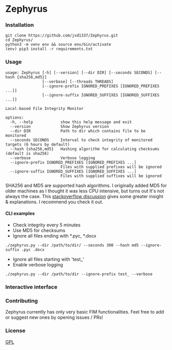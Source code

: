 # Zephyrus

### Installation

```commandline
git clone https://github.com/jxd1337/Zephyrus.git
cd Zephyrus/
python3 -m venv env && source env/bin/activate
(env) pip3 install -r requirements.txt
```

### Usage

```commandline
usage: Zephyrus [-h] [--version] [--dir DIR] [--seconds SECONDS] [--hash {sha256,md5}]
                [--verbose] [--threads THREADS]
                [--ignore-prefix IGNORED_PREFIXES [IGNORED_PREFIXES ...]]
                [--ignore-suffix IGNORED_SUFFIXES [IGNORED_SUFFIXES ...]]

Local-based File Integrity Monitor

options:
  -h, --help            show this help message and exit
  --version             Show Zephyrus version
  --dir DIR             Path to dir which contains file to be monitored
  --seconds SECONDS     Interval to check integrity of monitored targets (6 hours by default)
  --hash {sha256,md5}   Hashing algorithm for calculating checksums (default is sha256)
  --verbose             Verbose logging
  --ignore-prefix IGNORED_PREFIXES [IGNORED_PREFIXES ...]
                        Files with supplied prefixes will be ignored
  --ignore-suffix IGNORED_SUFFIXES [IGNORED_SUFFIXES ...]
                        Files with supplied suffixes will be ignored
```

SHA256 and MD5 are supported hash algorithms. I originally added MD5 for older machines as I thought it was less CPU
intensive, but turns out It's not always the case. This [stackoverflow discussion](https://stackoverflow.com/questions/2722943/is-calculating-an-md5-hash-less-cpu-intensive-than-sha-family-functions)
gives some greater insight & explanations.
I recommend you check it out.

#### CLI examples

- Check integrity every 5 minutes
- Use MD5 for checksums
- Ignore all files ending with *.pyc, *.docx

```commandline
./zephyrus.py --dir /path/to/dir/ --seconds 300 --hash md5 --ignore-suffix .pyc .docx
```

- Ignore all files starting with 'test_'
- Enable verbose logging

```commandline
./zephyrus.py --dir /path/to/dir --ignore-prefix test_ --verbose
```

### Interactive interface



### Contributing

Zephyrus currently has only very basic FIM functionalities.
Feel free to add or suggest new ones by opening issues / PRs!

### License

[GPL](LICENSE)